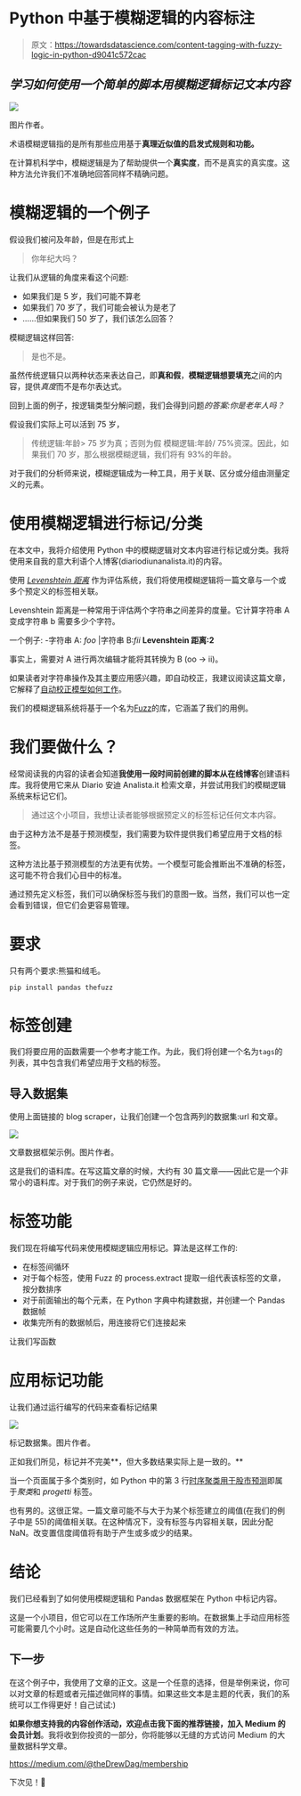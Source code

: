 # Python 中基于模糊逻辑的内容标注

> 原文：<https://towardsdatascience.com/content-tagging-with-fuzzy-logic-in-python-d9041c572cac>

## *学习如何使用一个简单的脚本用模糊逻辑标记文本内容*

![](img/1a75bdd731d9662269bcc90f0777737e.png)

图片作者。

术语模糊逻辑指的是所有那些应用基于**真理近似值的启发式规则和功能。**

在计算机科学中，模糊逻辑是为了帮助提供一个**真实度**，而不是真实的真实度。这种方法允许我们不准确地回答同样不精确问题。

# 模糊逻辑的一个例子

假设我们被问及年龄，但是在形式上

> 你年纪大吗？

让我们从逻辑的角度来看这个问题:

*   如果我们是 5 岁，我们可能不算老
*   如果我们 70 岁了，我们可能会被认为是老了
*   ……但如果我们 50 岁了，我们该怎么回答？

模糊逻辑这样回答:

> 是也不是。

虽然传统逻辑只以两种状态来表达自己，即**真和假**，**模糊逻辑想要填充**之间的内容，提供*真度*而不是布尔表达式。

回到上面的例子，按逻辑类型分解问题，我们会得到问题*的答案:你是老年人吗？*

假设我们实际上可以活到 75 岁，

> 传统逻辑:年龄> 75 岁为真；否则为假
> 模糊逻辑:年龄/ 75%资深。因此，如果我们 70 岁，那么根据模糊逻辑，我们将有 93%的年龄。

对于我们的分析师来说，模糊逻辑成为一种工具，用于关联、区分或分组由测量定义的元素。

# 使用模糊逻辑进行标记/分类

在本文中，我将介绍使用 Python 中的模糊逻辑对文本内容进行标记或分类。我将使用来自我的意大利语个人博客(diariodiunanalista.it)的内容。

使用 [*Levenshtein 距离*](https://en.wikipedia.org/wiki/Levenshtein_distance) 作为评估系统，我们将使用模糊逻辑将一篇文章与一个或多个预定义的标签相关联。

Levenshtein 距离是一种常用于评估两个字符串之间差异的度量。它计算字符串 A 变成字符串 b 需要多少个字符。

一个例子:
-字符串 A: *foo* |字符串 B:*fii*
**Levenshtein 距离:2**

事实上，需要对 A 进行两次编辑才能将其转换为 B (oo -> ii)。

如果读者对字符串操作及其主要应用感兴趣，即自动校正，我建议阅读这篇文章，它解释了[自动校正模型如何工作](https://medium.com/mlearning-ai/nlp-how-does-an-autocorrect-model-work-2951774f86c9)。

我们的模糊逻辑系统将基于一个名为[Fuzz](https://github.com/seatgeek/thefuzz)的库，它涵盖了我们的用例。

# 我们要做什么？

经常阅读我的内容的读者会知道**我使用一段时间前创建的脚本从在线博客**创建语料库。我将使用它来从 Diario 安迪 Analista.it 检索文章，并尝试用我们的模糊逻辑系统来标记它们。

> 通过这个小项目，我想让读者能够根据预定义的标签标记任何文本内容。

由于这种方法不是基于预测模型，我们需要为软件提供我们希望应用于文档的标签。

这种方法比基于预测模型的方法更有优势。一个模型可能会推断出不准确的标签，这可能不符合我们心目中的标准。

通过预先定义标签，我们可以确保标签与我们的意图一致。当然，我们可以也一定会看到错误，但它们会更容易管理。

# 要求

只有两个要求:熊猫和绒毛。

`pip install pandas thefuzz`

# 标签创建

我们将要应用的函数需要一个参考才能工作。为此，我们将创建一个名为`tags`的列表，其中包含我们希望应用于文档的标签。

## 导入数据集

使用上面链接的 blog scraper，让我们创建一个包含两列的数据集:url 和文章。

![](img/355b7c53fa0362da58b6fc14f1311834.png)

文章数据框架示例。图片作者。

这是我们的语料库。在写这篇文章的时候，大约有 30 篇文章——因此它是一个非常小的语料库。对于我们的例子来说，它仍然是好的。

# 标签功能

我们现在将编写代码来使用模糊逻辑应用标记。算法是这样工作的:

*   在标签间循环
*   对于每个标签，使用 Fuzz 的 process.extract 提取一组代表该标签的文章，按分数排序
*   对于前面输出的每个元素，在 Python 字典中构建数据，并创建一个 Pandas 数据帧
*   收集完所有的数据帧后，用连接将它们连接起来

让我们写函数

# 应用标记功能

让我们通过运行编写的代码来查看标记结果

![](img/107be73f9ee7b96c0c3427c76723a943.png)

标记数据集。图片作者。

正如我们所见，标记并不完美**，但大多数结果实际上是一致的。**

当一个页面属于多个类别时，如 Python 中的第 3 行[时序聚类用于股市预测](https://pub.towardsai.net/time-series-clustering-for-stock-market-prediction-in-python-part-1-738ab6462f0e)即属于*聚类*和 *progetti* 标签。

也有男的。这很正常。一篇文章可能不与大于为某个标签建立的阈值(在我们的例子中是 55)的阈值相关联。在这种情况下，没有标签与内容相关联，因此分配 NaN。改变置信度阈值将有助于产生或多或少的结果。

# 结论

我们已经看到了如何使用模糊逻辑和 Pandas 数据框架在 Python 中标记内容。

这是一个小项目，但它可以在工作场所产生重要的影响。在数据集上手动应用标签可能需要几个小时。这是自动化这些任务的一种简单而有效的方法。

## 下一步

在这个例子中，我使用了文章的正文。这是一个任意的选择，但是举例来说，你可以对文章的标题或者元描述做同样的事情。如果这些文本是主题的代表，我们的系统可以工作得更好！自己试试:)

**如果你想支持我的内容创作活动，欢迎点击我下面的推荐链接，加入 Medium 的会员计划**。我将收到你投资的一部分，你将能够以无缝的方式访问 Medium 的大量数据科学文章。

<https://medium.com/@theDrewDag/membership>  

下次见！👋